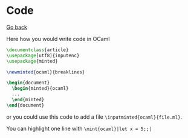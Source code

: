 # Code

[Go back](..)

Here how you would write code in OCaml

```latex
\documentclass{article}
\usepackage[utf8]{inputenc}
\usepackage{minted}

\newminted{ocaml}{breaklines}

\begin{document}
  \begin{minted}{ocaml}
  ...
  \end{minted}
\end{document}
```

or you could use this code to add a file
``\inputminted{ocaml}{file.ml}``.

You can highlight one line with
``\mint{ocaml}|let x = 5;;|``
